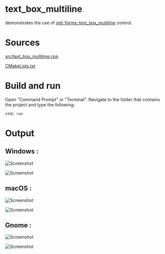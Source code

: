 # text_box_multiline

demonstrates the use of [xtd::forms::text_box_multiline](../../../../src/xtd_forms/include/xtd/forms/text_box_multiline.hpp) control.

# Sources

[src/text_box_multiline.cpp](src/text_box_multiline.cpp)

[CMakeLists.txt](CMakeLists.txt)

# Build and run

Open "Command Prompt" or "Terminal". Navigate to the folder that contains the project and type the following:

```shell
xtdc run
```

# Output

## Windows :

![Screenshot](../../../../docs/pictures/examples/text_box_multiline_w.png)

![Screenshot](../../../../docs/pictures/examples/text_box_multiline_wd.png)

## macOS :

![Screenshot](../../../../docs/pictures/examples/text_box_multiline_m.png)

![Screenshot](../../../../docs/pictures/examples/text_box_multiline_md.png)

## Gnome :

![Screenshot](../../../../docs/pictures/examples/text_box_multiline_g.png)

![Screenshot](../../../../docs/pictures/examples/text_box_multiline_gd.png)
